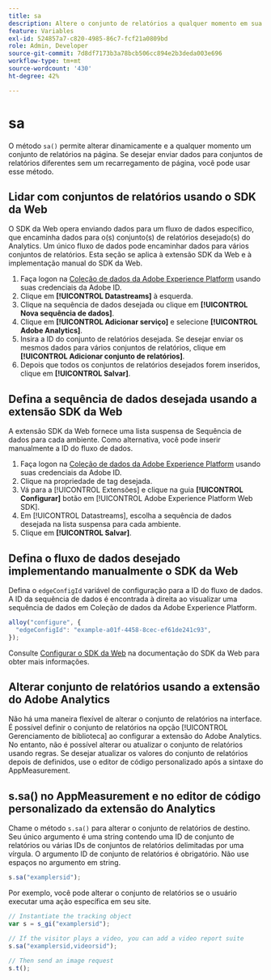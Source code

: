 ```yaml
---
title: sa
description: Altere o conjunto de relatórios a qualquer momento em sua implementação.
feature: Variables
exl-id: 524857a7-c820-4985-86c7-fcf21a0809bd
role: Admin, Developer
source-git-commit: 7d8df7173b3a78bcb506cc894e2b3deda003e696
workflow-type: tm+mt
source-wordcount: '430'
ht-degree: 42%

---
```


# sa

O método `sa()` permite alterar dinamicamente e a qualquer momento um conjunto de relatórios na página. Se desejar enviar dados para conjuntos de relatórios diferentes sem um recarregamento de página, você pode usar esse método.

## Lidar com conjuntos de relatórios usando o SDK da Web

O SDK da Web opera enviando dados para um fluxo de dados específico, que encaminha dados para o(s) conjunto(s) de relatórios desejado(s) do Analytics. Um único fluxo de dados pode encaminhar dados para vários conjuntos de relatórios. Esta seção se aplica à extensão SDK da Web e à implementação manual do SDK da Web.

1. Faça logon na [Coleção de dados da Adobe Experience Platform](https://experience.adobe.com/data-collection) usando suas credenciais da Adobe ID.
1. Clique em **[!UICONTROL Datastreams]** à esquerda.
1. Clique na sequência de dados desejada ou clique em **[!UICONTROL Nova sequência de dados]**.
1. Clique em **[!UICONTROL Adicionar serviço]** e selecione **[!UICONTROL Adobe Analytics]**.
1. Insira a ID do conjunto de relatórios desejada. Se desejar enviar os mesmos dados para vários conjuntos de relatórios, clique em **[!UICONTROL Adicionar conjunto de relatórios]**.
1. Depois que todos os conjuntos de relatórios desejados forem inseridos, clique em **[!UICONTROL Salvar]**.

## Defina a sequência de dados desejada usando a extensão SDK da Web

A extensão SDK da Web fornece uma lista suspensa de Sequência de dados para cada ambiente. Como alternativa, você pode inserir manualmente a ID do fluxo de dados.

1. Faça logon na [Coleção de dados da Adobe Experience Platform](https://experience.adobe.com/data-collection) usando suas credenciais da Adobe ID.
1. Clique na propriedade de tag desejada.
1. Vá para a [!UICONTROL Extensões] e clique na guia **[!UICONTROL Configurar]** botão em [!UICONTROL Adobe Experience Platform Web SDK].
1. Em [!UICONTROL Datastreams], escolha a sequência de dados desejada na lista suspensa para cada ambiente.
1. Clique em **[!UICONTROL Salvar]**.

## Defina o fluxo de dados desejado implementando manualmente o SDK da Web

Defina o `edgeConfigId` variável de configuração para a ID do fluxo de dados. A ID da sequência de dados é encontrada à direita ao visualizar uma sequência de dados em Coleção de dados da Adobe Experience Platform.

```js
alloy("configure", {
  "edgeConfigId": "example-a01f-4458-8cec-ef61de241c93",
});
```

Consulte [Configurar o SDK da Web](https://experienceleague.adobe.com/docs/experience-platform/edge/fundamentals/configuring-the-sdk.html?lang=pt-BR) na documentação do SDK da Web para obter mais informações.

## Alterar conjunto de relatórios usando a extensão do Adobe Analytics

Não há uma maneira flexível de alterar o conjunto de relatórios na interface. É possível definir o conjunto de relatórios na opção [!UICONTROL Gerenciamento de biblioteca] ao configurar a extensão do Adobe Analytics. No entanto, não é possível alterar ou atualizar o conjunto de relatórios usando regras. Se desejar atualizar os valores do conjunto de relatórios depois de definidos, use o editor de código personalizado após a sintaxe do AppMeasurement.

## s.sa() no AppMeasurement e no editor de código personalizado da extensão do Analytics

Chame o método `s.sa()` para alterar o conjunto de relatórios de destino. Seu único argumento é uma string contendo uma ID de conjunto de relatórios ou várias IDs de conjuntos de relatórios delimitadas por uma vírgula. O argumento ID de conjunto de relatórios é obrigatório. Não use espaços no argumento em string.

```js
s.sa("examplersid");
```

Por exemplo, você pode alterar o conjunto de relatórios se o usuário executar uma ação específica em seu site.

```js
// Instantiate the tracking object
var s = s_gi("examplersid");

// If the visitor plays a video, you can add a video report suite
s.sa("examplersid,videorsid");

// Then send an image request
s.t();
```
